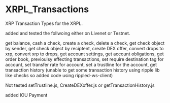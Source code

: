 # XRPL_Transactions
XRP Transaction Types for the XRPL.

added and tested the follwoing either on Livenet or Testnet.

get balance,
cash a check,
create a check,
delete a check,
get check object by sender,
get check object by reciptent,
create DEX offer,
convert drops to xrp,
convert xrp to drops,
get account settings,
get account obligations,
get order book,
previoulsy effecting transactions,
set require destination tag for account,
set transfer rate for account,
set a trustline for the account,
get transaction history (unable to get some transaction history using ripple lib like checks so added code using rippled-ws-client)

Not tested setTrustline.js, CreateDEXoffer.js or getTransactionHistory.js

added IOU Payment
